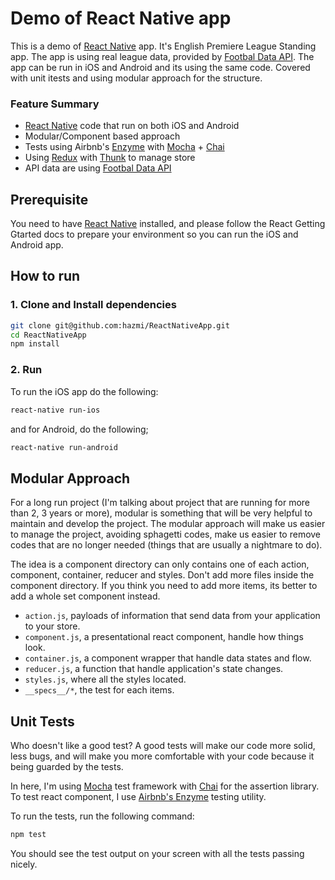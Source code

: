 # Demo of React Native app

This is a demo of [React Native](https://facebook.github.io/react-native/) app. It's English Premiere League Standing app. 
The app is using real league data, provided by [Footbal Data API](http://api.football-data.org/). The app can be run in 
iOS and Android and its using the same code. Covered with unit itests and using modular approach for the structure.

### Feature Summary

* [React Native](https://facebook.github.io/react-native/) code that run on both iOS and Android
* Modular/Component based approach
* Tests using Airbnb's [Enzyme](https://github.com/airbnb/enzyme) with [Mocha](https://mochajs.org/) + [Chai](http://chaijs.com/)
* Using [Redux](http://redux.js.org/) with [Thunk](https://github.com/gaearon/redux-thunk) to manage store
* API data are using [Footbal Data API](http://api.football-data.org/)

## Prerequisite

You need to have [React Native](https://facebook.github.io/react-native/docs/getting-started.html) installed, and 
please follow the React Getting Gtarted docs to prepare your environment so you can run the iOS and Android app.

## How to run

### 1. Clone and Install dependencies
```sh
git clone git@github.com:hazmi/ReactNativeApp.git
cd ReactNativeApp
npm install
```
### 2. Run
To run the iOS app do the following:
```sh
react-native run-ios
```
and for Android, do the following;
```sh
react-native run-android
```

## Modular Approach

For a long run project (I'm talking about project that are running for more than 2, 3 years or more), modular is 
something that will be very helpful to maintain and develop the project. The modular approach will make us easier to
manage the project, avoiding sphagetti codes, make us easier to remove codes that are no longer needed (things that are 
usually a nightmare to do).

The idea is a component directory can only contains one of each action, component, container, reducer and styles. Don't add
more files inside the component directory. If you think you need to add more items, its better to add a whole set component instead.

* `action.js`, payloads of information that send data from your application to your store.
* `component.js`, a presentational react component, handle how things look.
* `container.js`, a component wrapper that handle data states and flow.
* `reducer.js`, a function that handle application's state changes.
* `styles.js`, where all the styles located.
* `__specs__/*`, the test for each items.



## Unit Tests

Who doesn't like a good test? A good tests will make our code more solid, less bugs, and will make you more comfortable
with your code because it being guarded by the tests.

In here, I'm using [Mocha](https://mochajs.org/) test framework with [Chai](http://chaijs.com/) for the assertion library.
To test react component, I use [Airbnb's Enzyme](https://github.com/airbnb/enzyme) testing utility.

To run the tests, run the following command:

```sh
npm test
```
You should see the test output on your screen with all the tests passing nicely.
